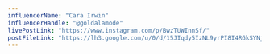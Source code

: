 ```yaml
---
influencerName: "Cara Irwin"
influencerHandle: "@goldalamode"
livePostLink: "https://www.instagram.com/p/BwzTUWInnSf/"
postFileLink: "https://lh3.google.com/u/0/d/15JIqdy5IzNL9yrPI8I4RGkSYNjVd5U9b"
---
```


